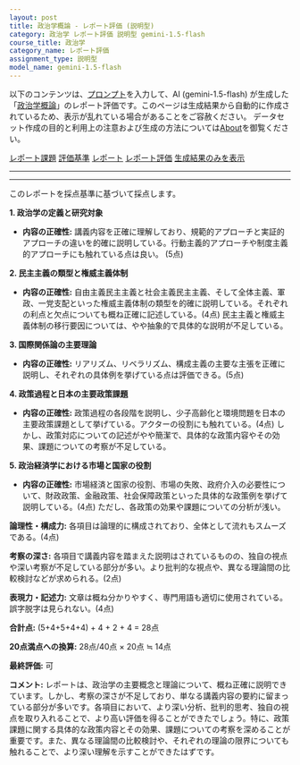 ```yaml
---
layout: post
title: 政治学概論 - レポート評価 (説明型)
category: 政治学 レポート評価 説明型 gemini-1.5-flash
course_title: 政治学
category_name: レポート評価
assignment_type: 説明型
model_name: gemini-1.5-flash
---
```


以下のコンテンツは、[プロンプト](https://github.com/takedatoshiyuki/synthetic_assignments/tree/main/generated/政治学/gemini-1.5-flash/prompt_レポート評価-説明型.md)を入力して、AI (gemini-1.5-flash) が生成した「[政治学概論](/contents/政治学/)」のレポート評価です。このページは生成結果から自動的に作成されているため、表示が乱れている場合があることをご容赦ください。
データセット作成の目的と利用上の注意および生成の方法については[About](/About)を御覧ください。

[レポート課題](../レポート課題-説明型)
[評価基準](../評価基準-説明型)
[レポート](../レポート-説明型)
[レポート評価](../レポート評価-説明型)
[生成結果のみを表示](https://github.com/takedatoshiyuki/synthetic_assignments/tree/main/generated/政治学/gemini-1.5-flash/レポート評価-説明型.md)
  

***
***
  
このレポートを採点基準に基づいて採点します。

**1. 政治学の定義と研究対象**

* **内容の正確性:** 講義内容を正確に理解しており、規範的アプローチと実証的アプローチの違いを的確に説明している。行動主義的アプローチや制度主義的アプローチにも触れている点は良い。 (5点)

**2. 民主主義の類型と権威主義体制**

* **内容の正確性:** 自由主義民主主義と社会主義民主主義、そして全体主義、軍政、一党支配といった権威主義体制の類型を的確に説明している。それぞれの利点と欠点についても概ね正確に記述している。(4点)  民主主義と権威主義体制の移行要因については、やや抽象的で具体的な説明が不足している。

**3. 国際関係論の主要理論**

* **内容の正確性:** リアリズム、リベラリズム、構成主義の主要な主張を正確に説明し、それぞれの具体例を挙げている点は評価できる。(5点)

**4. 政策過程と日本の主要政策課題**

* **内容の正確性:** 政策過程の各段階を説明し、少子高齢化と環境問題を日本の主要政策課題として挙げている。アクターの役割にも触れている。(4点)  しかし、政策対応についての記述がやや簡潔で、具体的な政策内容やその効果、課題についての考察が不足している。

**5. 政治経済学における市場と国家の役割**

* **内容の正確性:** 市場経済と国家の役割、市場の失敗、政府介入の必要性について、財政政策、金融政策、社会保障政策といった具体的な政策例を挙げて説明している。(4点)  ただし、各政策の効果や課題についての分析が浅い。


**論理性・構成力:** 各項目は論理的に構成されており、全体として流れもスムーズである。(4点)


**考察の深さ:** 各項目で講義内容を踏まえた説明はされているものの、独自の視点や深い考察が不足している部分が多い。より批判的な視点や、異なる理論間の比較検討などが求められる。(2点)


**表現力・記述力:** 文章は概ね分かりやすく、専門用語も適切に使用されている。誤字脱字は見られない。(4点)


**合計点:** (5+4+5+4+4) + 4 + 2 + 4 = 28点

**20点満点への換算:** 28点/40点 × 20点 ≒ 14点


**最終評価:** 可


**コメント:** レポートは、政治学の主要概念と理論について、概ね正確に説明できています。しかし、考察の深さが不足しており、単なる講義内容の要約に留まっている部分が多いです。各項目において、より深い分析、批判的思考、独自の視点を取り入れることで、より高い評価を得ることができたでしょう。特に、政策課題に関する具体的な政策内容とその効果、課題についての考察を深めることが重要です。また、異なる理論間の比較検討や、それぞれの理論の限界についても触れることで、より深い理解を示すことができたはずです。
